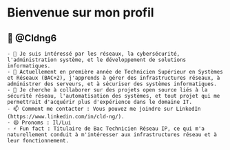 

# Bienvenue sur mon profil
## 👋 @Cldng6

    - 👀 Je suis intéressé par les réseaux, la cybersécurité, l'administration système, et le développement de solutions informatiques.
    - 🌱 Actuellement en première année de Technicien Supérieur en Systèmes et Réseaux (BAC+2), j'apprends à gérer des infrastructures réseaux, à administrer des serveurs, et à sécuriser des systèmes informatiques.
    - 💞️ Je cherche à collaborer sur des projets open source liés à la sécurité réseau, l'automatisation des systèmes, et tout projet qui me permettrait d'acquérir plus d'expérience dans le domaine IT.
    - 📫 Comment me contacter : Vous pouvez me joindre sur LinkedIn (https://www.linkedin.com/in/cld-ng/).
    - 😄 Pronoms : Il/Lui
    - ⚡ Fun fact : Titulaire de Bac Technicien Réseau IP, ce qui m'a naturellement conduit à m'intéresser aux infrastructures réseau et à leur fonctionnement.

<!---
    >   git add .
    >   git commit -m "first commit"
    >   git push
--->
<!---
Cldng6/Cldng6 est un dépôt ✨ spécial ✨ car son `README.md` (ce fichier) apparaît sur votre profil GitHub.
Vous pouvez cliquer sur le lien Aperçu pour jeter un œil à vos modifications.
--->